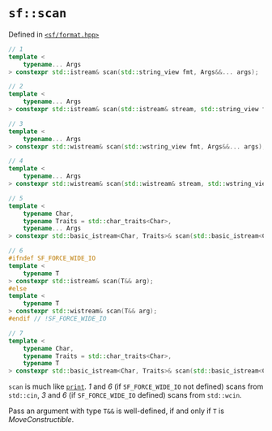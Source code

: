 # `sf::scan`
Defined in [`<sf/format.hpp>`](./index.md)
``` c++
// 1
template <
    typename... Args
> constexpr std::istream& scan(std::string_view fmt, Args&&... args);

// 2
template <
    typename... Args
> constexpr std::istream& scan(std::istream& stream, std::string_view fmt, Args&&... args);

// 3
template <
    typename... Args
> constexpr std::wistream& scan(std::wstring_view fmt, Args&&... args);

// 4
template <
    typename... Args
> constexpr std::wistream& scan(std::wistream& stream, std::wstring_view fmt, Args&&... args);

// 5
template <
    typename Char, 
    typename Traits = std::char_traits<Char>, 
    typename... Args
> constexpr std::basic_istream<Char, Traits>& scan(std::basic_istream<Char, Traits>& stream, std::basic_string_view<Char, Traits> fmt, Args&&... args);

// 6
#ifndef SF_FORCE_WIDE_IO
template <
    typename T
> constexpr std::istream& scan(T&& arg);
#else
template <
    typename T
> constexpr std::wistream& scan(T&& arg);
#endif // !SF_FORCE_WIDE_IO

// 7
template <
    typename Char, 
    typename Traits = std::char_traits<Char>, 
    typename T
> constexpr std::basic_istream<Char, Traits>& scan(std::basic_istream<Char, Traits>& stream, T&& arg);
```

`scan` is much like [`print`](./print.md). *1* and *6* (if `SF_FORCE_WIDE_IO` not defined) scans from `std::cin`, *3* and *6* (if `SF_FORCE_WIDE_IO` defined) scans from `std::wcin`.

Pass an argument with type `T&&` is well-defined, if and only if `T` is *MoveConstructible*.
